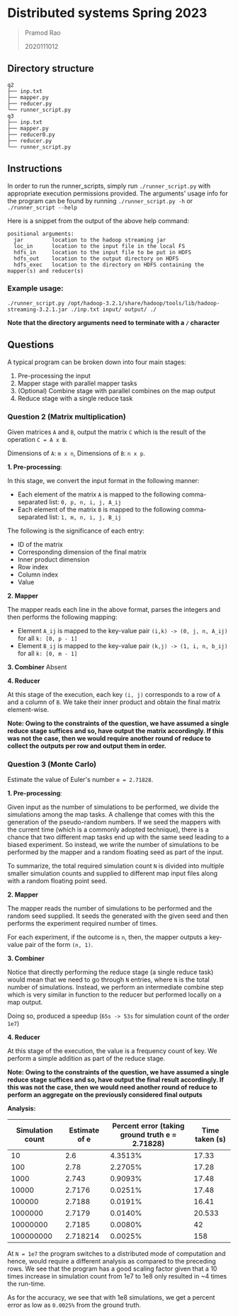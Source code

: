 # Distributed systems Spring 2023

> Pramod Rao
>
> 2020111012

## Directory structure

```
q2
├── inp.txt
├── mapper.py
├── reducer.py
└── runner_script.py
q3
├── inp.txt
├── mapper.py
├── reducer0.py
├── reducer.py
└── runner_script.py
```

## Instructions

In order to run the runner_scripts, simply run `./runner_script.py` with appropriate execution permissions provided.
The arguments' usage info for the program can be found by running `./runner_script.py -h` or `./runner_script --help`

Here is a snippet from the output of the above help command:

```
positional arguments:
  jar         location to the hadoop streaming jar
  loc_in      location to the input file in the local FS
  hdfs_in     location to the input file to be put in HDFS
  hdfs_out    location to the output directory on HDFS
  hdfs_exec   location to the directory on HDFS containing the mapper(s) and reducer(s)
```

### Example usage:

`./runner_script.py /opt/hadoop-3.2.1/share/hadoop/tools/lib/hadoop-streaming-3.2.1.jar ./inp.txt input/ output/ ./`

**Note that the directory arguments need to terminate with a `/` character**

## Questions

A typical program can be broken down into four main stages:

1. Pre-processing the input
2. Mapper stage with parallel mapper tasks
3. (Optional) Combine stage with parallel combines on the map output
4. Reduce stage with a single reduce task

### Question 2 (Matrix multiplication)

Given matrices `A` and `B`, output the matrix `C` which is the result of the operation `C = A x B`.

Dimensions of `A`: `m x n`, Dimensions of `B`: `n x p`.

**1. Pre-processing**:

In this stage, we convert the input format in the following manner:

- Each element of the matrix `A` is mapped to the following comma-separated list: `0, p, n, i, j, A_ij`
- Each element of the matrix `B` is mapped to the following comma-separated list: `1, m, n, i, j, B_ij`

The following is the significance of each entry:

- ID of the matrix
- Corresponding dimension of the final matrix
- Inner product dimension
- Row index
- Column index
- Value

**2. Mapper**

The mapper reads each line in the above format, parses the integers and then performs the following mapping:

- Element `A_ij` is mapped to the key-value pair `(i,k) -> (0, j, n, A_ij)` for all `k: [0, p - 1]`
- Element `B_ij` is mapped to the key-value pair `(k,j) -> (1, i, n, b_ij)` for all `k: [0, m - 1]`

**3. Combiner**
Absent

**4. Reducer**

At this stage of the execution, each key `(i, j)` corresponds to a row of `A` and a column of `B`. We take their inner
product and obtain the final matrix element-wise.

**Note: Owing to the constraints of the question, we have assumed a single reduce stage suffices and so, have output the
matrix accordingly. If this was not the case, then we would require another round of reduce to collect the outputs per
row and output them in order.**

### Question 3 (Monte Carlo)

Estimate the value of Euler's number `e = 2.71828`.

**1. Pre-processing**:

Given input as the number of simulations to be performed, we divide the simulations among the map tasks. A challenge
that comes with this the generation of the pseudo-random numbers. If we seed the mappers with the current time (which is
a commonly adopted technique), there is a chance that two different map tasks end up with the same seed leading to a
biased experiment. So instead, we write the number of simulations to be performed by the mapper and a random floating
seed as part of the input.

To summarize, the total required simulation count `N` is divided into multiple smaller simulation counts and supplied to
different map input files along with a random floating point seed.

**2. Mapper**

The mapper reads the number of simulations to be performed and the random seed supplied. It seeds the generated with the
given seed and then performs the experiment required number of times.

For each experiment, if the outcome is `n`, then, the mapper outputs a key-value pair of the form `(n, 1)`.

**3. Combiner**

Notice that directly performing the reduce stage (a single reduce task) would mean that we need to go through `N`
entries, where `N` is the total number of simulations. Instead, we perform an intermediate combine step which is very
similar in function to the reducer but performed locally on a map output.

Doing so, produced a speedup (`65s -> 53s` for simulation count of the order `1e7`)

**4. Reducer**

At this stage of the execution, the value is a frequency count of key. We perform a simple addition as part of the
reduce stage.

**Note: Owing to the constraints of the question, we have assumed a single reduce stage suffices and so, have output the
final result accordingly. If this was not the case, then we would need another round of reduce to perform an aggregate
on the previously considered final outputs**

**Analysis:**

| Simulation count | Estimate of e | Percent error (taking ground truth e = 2.71828) | Time taken (s) |
|------------------|---------------|-------------------------------------------------|----------------|
| 10               | 2.6           | 4.3513%                                         | 17.33          |
| 100              | 2.78          | 2.2705%                                         | 17.28          |
| 1000             | 2.743         | 0.9093%                                         | 17.48          |
| 10000            | 2.7176        | 0.0251%                                         | 17.48          |
| 100000           | 2.7188        | 0.0191%                                         | 16.41          |
| 1000000          | 2.7179        | 0.0140%                                         | 20.533         |
| 10000000         | 2.7185        | 0.0080%                                         | 42             |
| 100000000        | 2.718214      | 0.0025%                                         | 158            |

At `N = 1e7` the program switches to a distributed mode of computation and hence, would require a different analysis as compared to the preceding rows.
We see that the program has a good scaling factor given that a 10 times increase in simulation count from 1e7 to 1e8 only resulted in ~4 times the run-time.

As for the accuracy, we see that with 1e8 simulations, we get a percent error as low as `0.0025%` from the ground truth.
